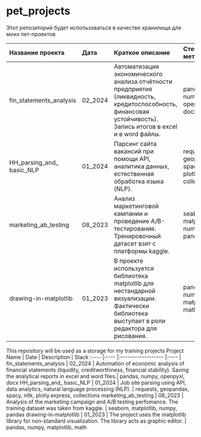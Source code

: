 # pet_projects
Этот репозиторий будет использоваться в качестве хранилища для моих пет-проектов

 Название проекта | Дата | Краткое описание | Стек и методы 
:---- |:---- |:------------------ |:---- |
 fin_statements_analysis | 02_2024 | Автоматизация экономического анализа отчётности предприятия (ликвидность, кредитоспособность, финансовая устойчивость). Запись итогов в excel и в word файлы. | pandas, numpy, openpyxl, docx
 HH_parsing_and_ basic_NLP | 01_2024 | Парсинг сайта вакансий при помощи API, аналитика данных, естественная обработка языка (NLP).  | requests, geopandas, spacy, nltk, plotly.express, collections 
 marketing_ab_testing | 08_2023 | Анализ маркетинговой кампании и проведение A/B-тестирования. Тренировочный датасет взят с платформы kaggle. | seaborn, matplotlib, numpy, pandas 
 drawing-in-matplotlib | 01_2023 | В проекте используется библиотека matplotlib для нестандарной визуализации. Фактически библиотека выступает в роли редактора для рисования. | pandas, numpy, matplotlib, math 



This repository will be used as a storage for my training projects
Project Name | Date | Description | Stack
:---- |:---- |:------------------ |:---- |
 fin_statements_analysis | 02_2024 | Automation of economic analysis of financial statements (liquidity, creditworthiness, financial stability). Saving the analytical reports in excel and word files.| pandas, numpy, openpyxl, docx
 HH_parsing_and_ basic_NLP | 01_2024 | Job site parsing using API, data analytics, natural language processing (NLP).  | requests, geopandas, spacy, nltk, plotly.express, collections 
 marketing_ab_testing | 08_2023 | Analysis of the marketing campaign and A/B testing perfomance. The training dataset was taken from kaggle. | seaborn, matplotlib, numpy, pandas 
 drawing-in-matplotlib | 01_2023 | The project uses the matplotlib library for non-standard visualization. The library acts as graphic editor. | pandas, numpy, matplotlib, math 

